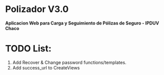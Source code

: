# Polizador V3.0
**Aplicacion Web para Carga y Seguimiento de Pólizas de Seguro - IPDUV Chaco**

# TODO List: #

1. Add Recover & Change password functions/templates.
2. Add success_url to CreateViews
